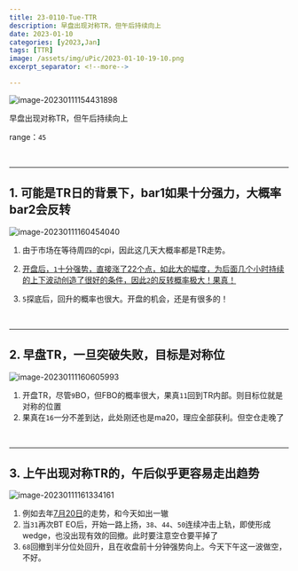 ```yaml
---
title: 23-0110-Tue-TTR
description: 早盘出现对称TR，但午后持续向上
date: 2023-01-10
categories: [y2023,Jan]
tags: [TTR]
image: /assets/img/uPic/2023-01-10-19-10.png
excerpt_separator: <!--more-->

---
```


![image-20230111154431898](https://cdn.jsdelivr.net/gh/shawnyeung/shawnyeung.github.io@master/assets/img/uPic/2023-01-11-15-44.png)

早盘出现对称TR，但午后持续向上

 <!--more-->

range：`45`

<br/>

---

## 1. 可能是TR日的背景下，bar1如果十分强力，大概率bar2会反转

![image-20230111160454040](https://cdn.jsdelivr.net/gh/shawnyeung/shawnyeung.github.io@master/assets/img/uPic/2023-01-11-16-04.png)

1. 由于市场在等待周四的cpi，因此这几天大概率都是TR走势。

1. <u>开盘后，`1`十分强势，直接涨了22个点，如此大的幅度，为后面几个小时持续的上下波动创造了很好的条件，因此`2`的反转概率极大！果真！</u>

1. `5`探底后，回升的概率也很大。开盘的机会，还是有很多的！


<br/>

---

## 2. 早盘TR，一旦突破失败，目标是对称位

![image-20230111160605993](https://cdn.jsdelivr.net/gh/shawnyeung/shawnyeung.github.io@master/assets/img/uPic/2023-01-11-16-06.png)

1. 开盘TR，尽管`9`BO，但FBO的概率很大，果真`11`回到TR内部。则目标位就是对称的位置
1. 果真在`16`一分不差到达，此处刚还也是ma20，理应全部获利。但空仓走晚了

<br/>

---

## 3. 上午出现对称TR的，午后似乎更容易走出趋势

![image-20230111161334161](https://cdn.jsdelivr.net/gh/shawnyeung/shawnyeung.github.io@master/assets/img/uPic/2023-01-11-16-13.png)

1. 例如去年[7月20日](https://shawnyeung.github.io/posts/20210722Thu/)的走势，和今天如出一辙
2. 当`31`再次BT EO后，开始一路上扬，`38`、`44`、`50`连续冲击上轨，即使形成wedge，也没出现有效的回撤。此时要注意空仓要平掉了
3. `68`回撤到半分位处回升，且在收盘前十分钟强势向上。今天下午这一波做空，不好。
